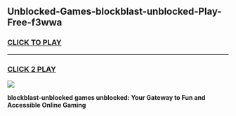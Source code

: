 
## Unblocked-Games-blockblast-unblocked-Play-Free-f3wwa
<h3>
<a href="https://premium76.site?title=blockblast-unblocked&ref=17A">CLICK TO PLAY</a></h3>
<hr>

<h3>
<a href="https://premium76.site?title=blockblast-unblocked&ref=17A">CLICK 2 PLAY</a>
  
</h3>

<a href="https://premium76.site?title=blockblast-unblocked&ref=17A"><img src="https://clearcache.store/games.png"></a>


**blockblast-unblocked games unblocked: Your Gateway to Fun and Accessible Online Gaming**

